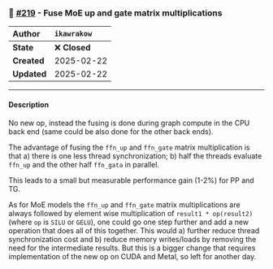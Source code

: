 ### 🔀 [#219](https://github.com/ikawrakow/ik_llama.cpp/pull/219) - Fuse MoE up and gate matrix multiplications

| **Author** | `ikawrakow` |
| :--- | :--- |
| **State** | ❌ **Closed** |
| **Created** | 2025-02-22 |
| **Updated** | 2025-02-22 |

---

#### Description

No new op, instead the fusing is done during graph compute in the CPU back end (same could be also done for the other back ends).
 
The advantage of fusing the `ffn_up` and `ffn_gate` matrix multiplication is that a) there is one less thread synchronization; b) half the threads evaluate `ffn_up` and the other half `ffn_gata` in parallel.

This leads to a small but measurable performance gain (1-2%) for PP and TG.

As for MoE models the `ffn_up` and `ffn_gate` matrix multiplications are always followed by element wise  multiplication of `result1 * op(result2)` (where `op` is `SILU` or `GELU`), one could go one step further and add a new operation that does all of this together. This would a) further reduce thread synchronization cost and b) reduce memory writes/loads by removing the need for the intermediate results. But this is a bigger change that requires implementation of the new op on CUDA and Metal, so left for another day.